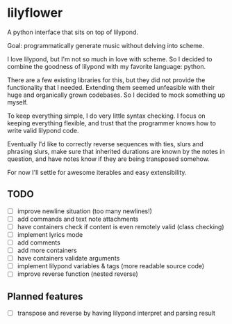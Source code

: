 # lilyflower
A python interface that sits on top of lilypond.

Goal: programmatically generate music without delving into scheme.

I love lilypond, but I'm not so much in love with scheme. So I decided to
combine the goodness of lilypond with my favorite language: python.

There are a few existing libraries for this, but they did not provide
the functionality that I needed. Extending them seemed unfeasible with
their huge and organically grown codebases. So I decided to mock something
up myself.

To keep everything simple, I do very little syntax checking. I focus
on keeping everything flexible, and trust that the programmer knows
how to write valid lilypond code.

Eventually I'd like to correctly reverse sequences with ties, slurs and
phrasing slurs, make sure that inherited durations are known by the notes
in question, and have notes know if they are being transposed somehow.

For now I'll settle for awesome iterables and easy extensibility.

## TODO
- [ ] improve newline situation (too many newlines!)
- [ ] add commands and text note attachments
- [ ] have containers check if content is even remotely valid (class checking)
- [ ] implement lyrics mode
- [ ] add comments
- [ ] add more containers
- [ ] have containers validate arguments
- [ ] implement lilypond variables & tags (more readable source code)
- [ ] improve reverse function (nested reverse)

## Planned features
- [ ] transpose and reverse by having lilypond interpret and parsing result
